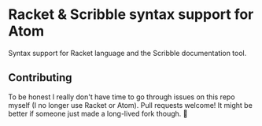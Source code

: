 # Racket & Scribble syntax support for Atom

Syntax support for Racket language and the Scribble documentation tool.

## Contributing

To be honest I really don't have time to go through issues on this repo myself (I no longer use Racket or Atom). Pull requests welcome! It might be better if someone just made a long-lived fork though. :thinking:
